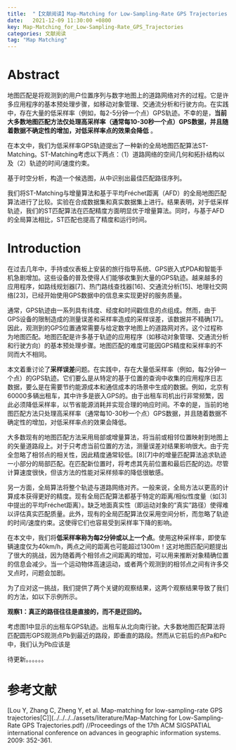 ```yaml
---
title:  "【文献阅读】Map-Matching for Low-Sampling-Rate GPS Trajectories（低采样率下GPS轨迹的地图匹配）"
date:   2021-12-09 11:30:00 +0800
key: Map-Matching_for_Low-Sampling-Rate_GPS_Trajectories
categories: 文献阅读
tag: "Map Matching"
---
```

# Abstract

地图匹配是将观测到的用户位置序列与数字地图上的道路网络对齐的过程。它是许多应用程序的基本预处理步骤，如移动对象管理、交通流分析和行驶方向。在实践中，存在大量的低采样率（例如，每2-5分钟一个点）GPS轨迹。不幸的是，**当前大多数地图匹配方法仅处理高采样率（通常每10-30秒一个点）GPS数据，并且随着数据不确定性的增加，对低采样率点的效果会降低** 。

在本文中，我们为低采样率GPS轨迹提出了一种新的全局地图匹配算法ST-Matching。ST-Matching考虑以下两点：（1）道路网络的空间几何和拓扑结构以及（2）轨迹的时间/速度约束。

基于时空分析，构造一个候选图，从中识别出最佳匹配路径序列。

我们将ST-Matching与增量算法和基于平均Fréchet距离（AFD）的全局地图匹配算法进行了比较。实验在合成数据集和真实数据集上进行。结果表明，对于低采样轨迹，我们的ST匹配算法在匹配精度方面明显优于增量算法。同时，与基于AFD的全局算法相比，ST匹配也提高了精度和运行时间。

# Introduction

在过去几年中，手持或仪表板上安装的旅行指导系统、GPS嵌入式PDA和智能手机急剧增加。这些设备的普及使得人们能够收集到大量的GPS轨迹。越来越多的应用程序，如路线规划器[7]、热门路线查找器[16]、交通流分析[15]、地理社交网络[23]，已经开始使用GPS数据中的信息来实现更好的服务质量。

通常，GPS轨迹由一系列具有纬度、经度和时间戳信息的点组成。然而，由于GPS设备的限制造成的测量误差和采样率造成的采样误差，该数据并不精确[17]。因此，观测到的GPS位置通常需要与给定数字地图上的道路网对齐。这个过程称为地图匹配。地图匹配是许多基于轨迹的应用程序（如移动对象管理、交通流分析和行驶方向）的基本预处理步骤。地图匹配的难度可能因GPS精度和采样率的不同而大不相同。

本文着重讨论了**采样误差**问题。在实践中，存在大量低采样率（例如，每2分钟一个点）的GPS轨迹。它们要么是从特定的基于位置的查询中收集的应用程序日志数据，要么是在需要节约能源成本和通信成本的场景中生成的数据。例如，北京有60000多辆出租车，其中许多是嵌入GPS的。由于出租车司机出行非常频繁，因此必须降低采样率，以节省能源消耗并实现合理的响应时间。不幸的是，当前的地图匹配方法只处理高采样率（通常每10-30秒一个点）GPS数据，并且随着数据不确定性的增加，对低采样率点的效果会降低。

大多数现有的地图匹配方法采用局部或增量算法，将当前或相邻位置映射到地图上的矢量道路段上。对于只考虑当前位置的方法，测量误差对结果影响很大。由于完全忽略了相邻点的相关性，因此精度通常较低。[8][7]中的增量匹配算法追求轨迹一小部分的局部匹配。在匹配新位置时，将考虑其先前位置和最后匹配的边。尽管计算速度很快，但该方法的性能对采样频率的降低很敏感。

另一方面，全局算法将整个轨迹与道路网络对齐。一般来说，全局方法以更高的计算成本获得更好的精度。现有全局匹配算法都基于特定的距离/相似性度量（如[3]中提出的平均Fréchet距离）。缺乏地面真实性（即运动对象的“真实”路径）使得难以评估真实匹配质量。此外，现有的全局匹配算法仅采用空间分析，而忽略了轨迹的时间/速度约束。这使得它们也容易受到采样率下降的影响。

在本文中，我们将**低采样率称为每2分钟或以上一个点**。使用这种采样率，即使车辆速度仅为40km/h，两点之间的距离也可能超过1300m！这对地图匹配问题提出了很大的挑战，因为随着两个相邻点之间距离的增加，可以用来推断对象精确位置的信息会减少。当一个运动物体高速运动，或者两个观测到的相邻点之间有许多交叉点时，问题会加剧。

为了应对这一挑战，我们提供了两个关键的观察结果，这两个观察结果导致了我们的方法，如以下示例所示。

**观察1：真正的路径往往是直接的，而不是迂回的。**

考虑图1中显示的出租车GPS轨迹。出租车从北向南行驶。大多数地图匹配算法将匹配圆形GPS观测点Pb到最近的路段，即垂直的路段。然而从它前后的点Pa和Pc中，我们认为Pb应该是

待更新。。。。。。

# 参考文献

[Lou Y, Zhang C, Zheng Y, et al. Map-matching for low-sampling-rate GPS trajectories[C]](../../../../assets/literature/Map-Matching for Low-Sampling-Rate GPS Trajectories.pdf) //Proceedings of the 17th ACM SIGSPATIAL international conference on advances in geographic information systems. 2009: 352-361.
